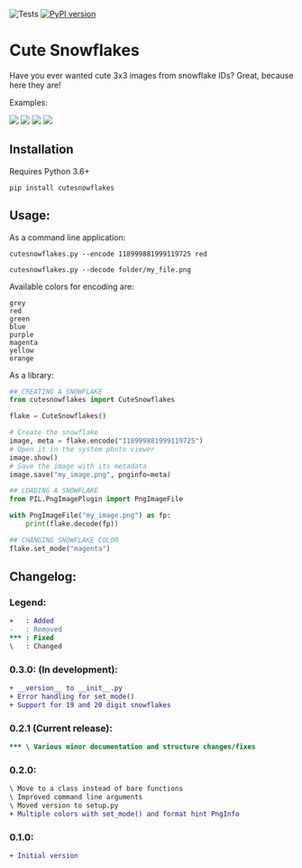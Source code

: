 ![Tests](https://github.com/CodeBizarre/cutesnowflakes/workflows/Tests/badge.svg?branch=master)
[![PyPI version](https://badge.fury.io/py/cutesnowflakes.svg)](https://badge.fury.io/py/cutesnowflakess)

# Cute Snowflakes

Have you ever wanted cute 3x3 images from snowflake IDs? Great, because here they are!

Examples:

![](https://i.imgur.com/fa4rkle.png)
![](https://i.imgur.com/GYQWhtN.png)
![](https://i.imgur.com/ddrpniN.png)
![](https://i.imgur.com/Pi3iPHE.png)

## Installation
Requires Python 3.6+

`pip install cutesnowflakes`

## Usage:
As a command line application:

`cutesnowflakes.py --encode 118999881999119725 red`

`cutesnowflakes.py --decode folder/my_file.png`

Available colors for encoding are:
```
grey
red
green
blue
purple
magenta
yellow
orange
```

As a library:
```py
## CREATING A SNOWFLAKE
from cutesnowflakes import CuteSnowflakes

flake = CuteSnowflakes()

# Create the snowflake
image, meta = flake.encode("118999881999119725")
# Open it in the system photo viewer
image.show()
# Save the image with its metadata
image.save("my_image.png", pnginfo=meta)

## LOADING A SNOWFLAKE
from PIL.PngImagePlugin import PngImageFile

with PngImageFile("my_image.png") as fp:
    print(flake.decode(fp))

## CHANGING SNOWFLAKE COLOR
flake.set_mode("magenta")
```

## Changelog:
### Legend:
```diff
+   : Added
-   : Removed
*** : Fixed
\   : Changed
```
### 0.3.0: (In development):
```diff
+ __version__ to __init__.py
+ Error handling for set_mode()
+ Support for 19 and 20 digit snowflakes
```

### 0.2.1 (Current release):
```diff
*** \ Various minor documentation and structure changes/fixes
```

### 0.2.0:
```diff
\ Move to a class instead of bare functions
\ Improved command line arguments
\ Moved version to setup.py
+ Multiple colors with set_mode() and format hint PngInfo
```

### 0.1.0:
```diff
+ Initial version
```
